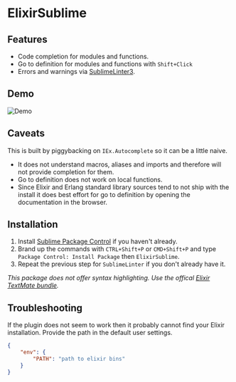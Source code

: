 ElixirSublime
=============

Features
--------
- Code completion for modules and functions.
- Go to definition for modules and functions with `Shift+Click`
- Errors and warnings via [SublimeLinter3](https://github.com/SublimeLinter/SublimeLinter3).

Demo
----

![Demo](https://raw.githubusercontent.com/vishnevskiy/ElixirSublime/master/demo.gif)

Caveats
-------

This is built by piggybacking on `IEx.Autocomplete` so it can be a little naive.

- It does not understand macros, aliases and imports and therefore will not provide completion for them.
- Go to definition does not work on local functions.
- Since Elixir and Erlang standard library sources tend to not ship with the install it does best effort for go to definition by opening the documentation in the browser.

Installation
------------

1. Install [Sublime Package Control](https://sublime.wbond.net/installation#st3) if you haven't already.
2. Brand up the commands with `CTRL+Shift+P` or `CMD+Shift+P` and type `Package Control: Install Package` then `ElixirSublime`.
3. Repeat the previous step for `SublimeLinter` if you don't already have it.

*This package does not offer syntax highlighting. Use the offical [Elixir TextMate bundle](https://github.com/elixir-lang/elixir-tmbundle).*

Troubleshooting
---------------

If the plugin does not seem to work then it probably cannot find your Elixir installation. Provide the path in the default user settings.

```json
{
	"env": {
		"PATH": "path to elixir bins"
	}
}
```
